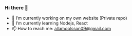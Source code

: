 ### Hi there 👋

<!--
**Ninhow/Ninhow** is a ✨ _special_ ✨ repository because its `README.md` (this file) appears on your GitHub profile.


Here are some ideas to get you started:


-->
- 🔭 I’m currently working on my own website (Private repo)
- 🌱 I’m currently learning Nodejs, React
- 📫 How to reach me: allamoolsson09@gmail.com
